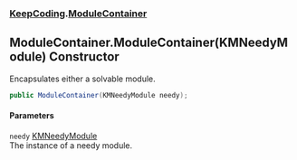 ### [KeepCoding](KeepCoding.md 'KeepCoding').[ModuleContainer](KeepCoding_ModuleContainer.md 'KeepCoding.ModuleContainer')
## ModuleContainer.ModuleContainer(KMNeedyModule) Constructor
Encapsulates either a solvable module.  
```csharp
public ModuleContainer(KMNeedyModule needy);
```
#### Parameters
<a name='KeepCoding_ModuleContainer_ModuleContainer(KMNeedyModule)_needy'></a>
`needy` [KMNeedyModule](https://docs.microsoft.com/en-us/dotnet/api/KMNeedyModule 'KMNeedyModule')  
The instance of a needy module.
  
